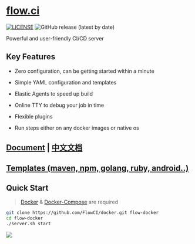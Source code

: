 
# [flow.ci](https://flowci.github.io)

[![LICENSE](https://img.shields.io/github/license/pingcap/tidb.svg)](https://github.com/pingcap/tidb/blob/master/LICENSE)
![GitHub release (latest by date)](https://img.shields.io/github/v/release/flowci/flow-core-x)

Powerful and user-friendly CI/CD server

## Key Features

- Zero configuration, can be getting started within a minute

- Simple YAML configuration and templates

- Elastic Agents to speed up build

- Online TTY to debug your job in time

- Flexible plugins

- Run steps either on any docker images or native os

## [Document](./en/index.md) | [中文文档](./cn/index.md)

## [Templates (maven, npm, golang, ruby, android..)](./en/index.md)

## Quick Start

> [Docker](https://docs.docker.com/install/) & [Docker-Compose](https://docs.docker.com/compose/install/) are required

```bash
git clone https://github.com/FlowCI/docker.git flow-docker
cd flow-docker
./server.sh start
```

![](./src/demo.gif)
